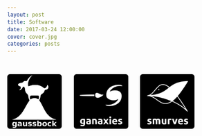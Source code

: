 ```yaml
---
layout: post
title: Software
date: 2017-03-24 12:00:00
cover: cover.jpg
categories: posts
---
```


<style type="text/css">
#img-link, #img-link img{
   text-decoration: none !important;
   border:0px !important;
   outline:none !important;
   border-width: 0px !important;
   outline-width:0px !important;
   border-bottom: none !important;
}
</style>

<br>

<a id="img-link" href="gaussbock"><img src="/images/gaussbock_logo.png" width="25%"></a> &nbsp; &nbsp; &nbsp; <a id="img-link" href="ganaxies"><img src="/images/ganaxies_logo.png" width="25%"></a> &nbsp; &nbsp; &nbsp; <a id="img-link" href="smurves"><img src="/images/smurves_logo.png" width="25%"></a>

<br>
